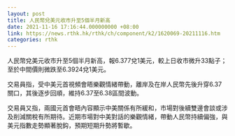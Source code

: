 ```yaml
---
layout: post
title: 人民幣兌美元收市升至5個半月新高
date: 2021-11-16 17:16:44.000000000 +08:00
link: https://news.rthk.hk/rthk/ch/component/k2/1620069-20211116.htm
categories: rthk
---
```


人民幣兌美元收市升至5個半月新高，報6.377兌1美元，較上日收市微升33點子；至於中間價則微跌至6.3924兌1美元。

交易員指，受中美元首視頻會晤樂觀情緒帶動，離岸及在岸人民幣先後升穿6.37關口，其後逐步回順，維持6.37至6.38區間波動。

交易員又指，兩國元首會晤內容顯示中美關係有所緩和，市場對後續雙邊會談或涉及削減關稅有所期待。近期市場對中美對話的樂觀情緒，帶動人民幣持續偏強，與美元指數走勢顯著脫鈎，預期短期升勢將暫歇。
